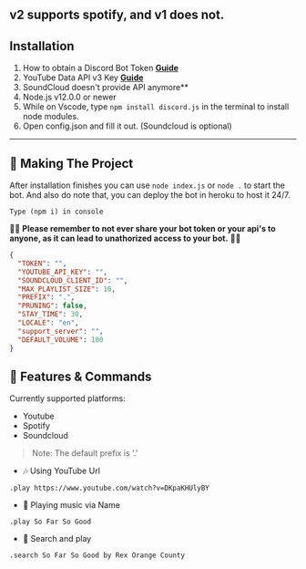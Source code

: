 ## v2 supports spotify, and v1 does not.

## Installation

1. How to obtain a Discord Bot Token **[Guide](https://discordjs.guide/preparations/setting-up-a-bot-application.html#creating-your-bot)**
2. YouTube Data API v3 Key **[Guide](https://developers.google.com/youtube/v3/getting-started)**  
3. SoundCloud doesn't provide API anymore**
4. Node.js v12.0.0 or newer
5. While on Vscode, type `npm install discord.js` in the terminal to install node modules.
6. Open config.json and fill it out. (Soundcloud is optional)

---

## 🔎 Making The Project

After installation finishes you can use `node index.js` or `node .` to start the bot.
And also do note that, you can deploy the bot in heroku to host it 24/7.

```
Type (npm i) in console
```

🚨🚨 **Please remember to not ever share your bot token or your api's to anyone, as it can lead to unathorized access to your bot.** 🚨🚨

```json
{
  "TOKEN": "",
  "YOUTUBE_API_KEY": "",
  "SOUNDCLOUD_CLIENT_ID": "",
  "MAX_PLAYLIST_SIZE": 10,
  "PREFIX": ".",
  "PRUNING": false,
  "STAY_TIME": 30,
  "LOCALE": "en",
  "support_server": "",
  "DEFAULT_VOLUME": 100
}
```

## 📝 Features & Commands

Currently supported platforms:
- Youtube
- Spotify
- Soundcloud

> Note: The default prefix is '.'

* 🎶 Using YouTube Url

`.play https://www.youtube.com/watch?v=DKpaKHUlyBY`

* 🔎 Playing music via Name

`.play So Far So Good`

* 🔎 Search and play

`.search So Far So Good by Rex Orange County`
